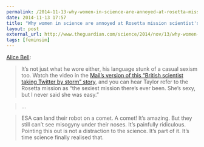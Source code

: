 ```yaml
---
permalink: /2014-11-13-why-women-in-science-are-annoyed-at-rosetta-mission-scientists-clothing
date: 2014-11-13 17:57
title: "Why women in science are annoyed at Rosetta mission scientist's clothing"
layout: post
external_url: http://www.theguardian.com/science/2014/nov/13/why-women-in-science-are-annoyed-at-rosetta-mission-scientists-clothing
tags: [feminsim]
---
```

[Alice Bell](http://www.theguardian.com/science/2014/nov/13/why-women-in-science-are-annoyed-at-rosetta-mission-scientists-clothing):

>It’s not just what he wore either, his language stunk of a casual sexism too. Watch the video in the [Mail’s version of this “British scientist taking Twitter by storm” story](http://www.dailymail.co.uk/sciencetech/article-2831371/Meet-Dr-Matt-Taylor-British-scientist-taking-Twitter-storm-confident-Rosetta-success-s-landing-TATTOOED-leg.html), and you can hear Taylor refer to the Rosetta mission as “the sexiest mission there’s ever been. She’s sexy, but I never said she was easy.”

>…

>ESA can land their robot on a comet. A comet! It’s amazing. But they still can’t see misogyny under their noses. It’s painfully ridiculous. Pointing this out is not a distraction to the science. It’s part of it. It’s time science finally realised that.
